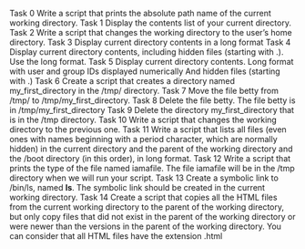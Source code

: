 Task 0 Write a script that prints the absolute path name of the current working directory.
Task 1 Display the contents list of your current directory.
Task 2 Write a script that changes the working directory to the user’s home directory.
Task 3 Display current directory contents in a long format
Task 4 Display current directory contents, including hidden files (starting with .). Use the long format.
Task 5 Display current directory contents. Long format with user and group IDs displayed numerically And hidden files (starting with .)
Task 6 Create a script that creates a directory named my_first_directory in the /tmp/ directory.
Task 7 Move the file betty from /tmp/ to /tmp/my_first_directory.
Task 8 Delete the file betty. The file betty is in /tmp/my_first_directory
Task 9 Delete the directory my_first_directory that is in the /tmp directory.
Task 10 Write a script that changes the working directory to the previous one.
Task 11 Write a script that lists all files (even ones with names beginning with a period character, which are normally hidden) in the current directory and the parent of the working directory and the /boot directory (in this order), in long format.
Task 12 Write a script that prints the type of the file named iamafile. The file iamafile will be in the /tmp directory when we will run your script.
Task 13 Create a symbolic link to /bin/ls, named __ls__. The symbolic link should be created in the current working directory.
Task 14 Create a script that copies all the HTML files from the current working directory to the parent of the working directory, but only copy files that did not exist in the parent of the working directory or were newer than the versions in the parent of the working directory. You can consider that all HTML files have the extension .html

